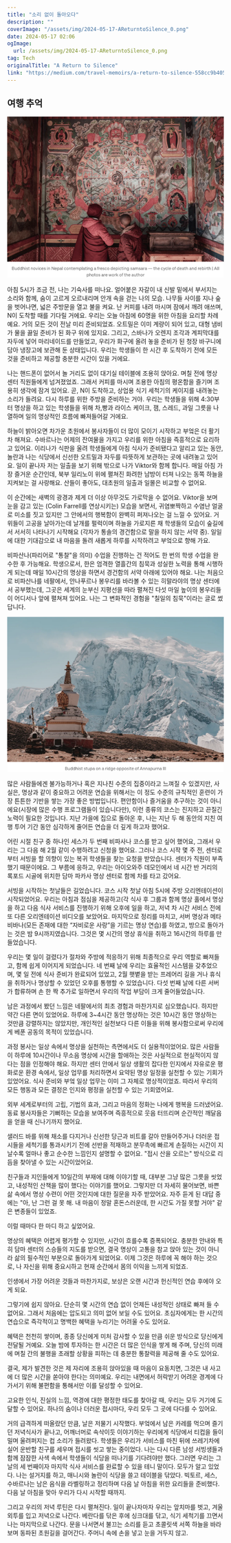 ```yaml
---
title: "소리 없이 돌아오다"
description: ""
coverImage: "/assets/img/2024-05-17-AReturntoSilence_0.png"
date: 2024-05-17 02:06
ogImage: 
  url: /assets/img/2024-05-17-AReturntoSilence_0.png
tag: Tech
originalTitle: "A Return to Silence"
link: "https://medium.com/travel-memoirs/a-return-to-silence-558cc9b40572"
---
```



## 여행 추억

![하루 여정](/assets/img/2024-05-17-AReturntoSilence_0.png)

아침 5시가 조금 전, 나는 기숙사를 떠나요. 얼어붙은 자갈이 내 신발 밑에서 부서지는 소리와 함께, 숨이 고르게 오르내리며 안개 속을 걷는 나의 모습. 나무들 사이를 지나 숲을 벗어나면, 넓은 주방문을 열고 불을 켜요. 난 커피를 내려 마시며 잠에서 깨려 애쓰며, N이 도착할 때를 기다릴 거에요. 우리는 오늘 아침에 60명을 위한 아침을 요리할 차례예요. 거의 모든 것이 전날 미리 준비되었죠. 오트밀은 이미 계량이 되어 있고, 대형 냄비가 물을 끓일 준비가 된 화구 위에 있지요. 그리고, 스바나가 오렌지 조각과 계피막대를 자두에 넣어 마리네이드를 만들었고, 우리가 화구에 올려 놓을 준비가 된 청장 바구니에 담아 냉장고에 보관해 둔 상태입니다. 우리는 학생들이 한 시간 후 도착하기 전에 모든 것을 준비하고 제공할 충분한 시간이 있을 거에요.

나는 핸드폰이 없어서 놀 거리도 없이 대기실 테이블에 조용히 앉아요. 며칠 전에 명상 센터 직원들에게 넘겨졌었죠. 그래서 커피를 마시며 조용한 아침의 평온함을 즐기며 조용히 생각에 잠겨 있어요. 곧, N이 도착하고, 상업용 식기 세척기의 케이지를 내려놓는 소리가 들려요. 다시 하루를 위한 주방을 준비하는 거야. 우리는 학생들을 위해 4:30부터 명상을 하고 있는 학생들을 위해 차,빵과 라이스 케이크, 잼, 스레드, 과일 그릇을 나열하며 일의 명상적인 흐름에 빠져들어갈 거에요.

<div class="content-ad"></div>

하늘이 밝아오면 차가운 초원에서 봉사자들이 더 많이 모이기 시작하고 부엌은 더 활기차 해져요. 수바르나는 어제의 잔여물을 가지고 우리를 위한 아침을 즉흥적으로 요리하고 있어요. 이리나가 식판을 울려 학생들에게 아침 식사가 준비됐다고 알리고 있는 동안, 놀란과 나는 식당에서 신선한 오트밀과 자두를 따뜻하게 보관하는 곳에 내려놓고 있어요. 일이 끝나자 저는 일출을 보기 위해 밖으로 나가 Viktor와 함께 합니다. 매일 아침 가장 즐거운 순간인데, 북부 일리노이 위에 펼쳐진 화려한 남방이 터져 나오는 동쪽 하늘을 지켜보는 걸 사랑해요. 산들이 좋아도, 대초원의 일출과 일몰은 비교할 수 없어요.

이 순간에는 새벽의 광경과 제게 더 이상 아무것도 가로막을 수 없어요. Viktor을 보며 눈을 감고 있는 (Colin Farrell를 연상시키는) 모습을 보면서, 귀염뽀짝하고 수염난 얼굴로 미소를 짓고 있지만 그 안에서의 행복함이 완벽히 퍼져나오는 걸 느낄 수 있어요. 거위들이 고공을 날아가는데 날개를 펄럭이며 하늘을 가로지른 채 학생들의 모습이 숲길에서 서서히 나타나기 시작해요 (각자가 통솔의 경건함으로 말을 하지 않는 서약 중). 일일에 대한 기대감으로 내 마음을 돌려 새롭게 하루를 시작하려고 부엌으로 향해 가요.

비파산나(파리어로 "통찰"을 의미) 수업을 진행하는 건 적어도 한 번의 학생 수업을 완수한 후 가능해요. 학생으로서, 한은 엄격한 열흘간의 침묵과 성실한 노력을 통해 시행하게 되는데 매일 10시간의 명상을 하면서 경건함의 서약 아래에 있어야 해요. 나는 처음으로 비파산나를 네팔에서, 안나푸르나 봉우리를 바라볼 수 있는 히말라야의 명상 센터에서 공부했는데, 그곳은 세계의 눈부신 지평선을 따라 펼쳐진 다섯 마일 높이의 봉우리들이 어디서나 앞에 펼쳐져 있어요. 나는 그 변화적인 경험을 "칠일의 침묵"이라는 글로 썼답니다.

![A Return to Silence](/assets/img/2024-05-17-AReturntoSilence_1.png)

<div class="content-ad"></div>

많은 사람들에겐 불가능하거나 혹은 지나친 수준의 집중이라고 느껴질 수 있겠지만, 사실은, 명상과 같이 중요하고 어려운 연습을 위해서는 이 정도 수준의 규칙적인 훈련이 가장 튼튼한 기반을 쌓는 가장 좋은 방법입니다. 편안함이나 즐거움을 추구하는 것이 아니에요(시장에 많은 수행 프로그램들이 있습니다만), 이런 종류의 코스는 진지하고 끈질긴 노력이 필요한 것입니다. 지난 가을에 집으로 돌아온 후, 나는 지난 두 해 동안의 지친 여행 투어 기간 동안 심각하게 줄어든 연습을 더 깊게 하고자 했어요.

어린 시절 친구 중 하나인 세스가 두 번째 비파사나 코스를 받고 싶어 했어요, 그래서 우리는 그 다음 해 2월 같이 수행하려고 신청을 했어요. 그러나 코스 시작 몇 주 전, 센터로부터 서빙을 할 의향이 있는 복귀 학생들을 찾는 요청을 받았습니다. 센터가 직원이 부족했기 때문이에요. 그 부름에 응하고, 우리는 아이오와주 데모인에서 네 시간 반 거리의 록포드 시골에 위치한 담마 파카사 명상 센터로 함께 차를 타고 갔어요.

서빙을 시작하는 첫날들은 길었습니다. 코스 시작 첫날 아침 5시에 주방 오리엔테이션이 시작되었어요. 우리는 아침과 점심을 제공하고(각 식사 후 그룹과 함께 명상 홀에서 명상을 하고 다음 식사 서비스를 진행하기 위해 오후에 일을 하고, 저녁 차 시간 서비스 전에 또 다른 오리엔테이션 비디오를 보았어요. 마지막으로 정리를 마치고, 서버 명상과 메타 비바나(모든 존재에 대한 “자비로운 사랑”을 기르는 명상 연습)를 하였고, 방으로 돌아가는 것은 밤 9시까지였습니다. 그것은 몇 시간의 명상 휴식을 취하고 16시간의 하루를 만들었습니다.

우리는 몇 일이 걸렸다가 절차와 주방에 적응하기 위해 최종적으로 우리 역할로 빠져들고, 함께 쉽게 이어지게 되었습니다. 네 번째 날에 우리는 효율적인 시스템을 갖추었으며, 몇 일 전에 식사 준비가 완료되어 있었고, 2월 햇볕을 받는 프레어리 길을 거나 휴식을 취하거나 명상할 수 있었던 오후를 통행할 수 있었습니다. 다섯 번째 날에 다른 서버가 합류하며 손 한 짝 추가로 일하면서 우리의 작업 부담이 크게 줄어들었습니다.

<div class="content-ad"></div>

남은 과정에서 봤던 느낌은 네팔에서의 최초 경험과 마찬가지로 심오했습니다. 하지만 약간 다른 면이 있었어요. 하루에 3~4시간 동안 명상하는 것은 10시간 동안 명상하는 것만큼 강렬하지는 않았지만, 개인적인 실천보다 다른 이들을 위해 봉사함으로써 우리에게 베푼 공동의 목적이 있었습니다.

과정 봉사는 일상 속에서 명상을 실천하는 측면에서도 더 실용적이었어요. 많은 사람들이 하루에 10시간이나 무소음 명상에 시간을 할애하는 것은 사실적으로 현실적이지 않다는 점을 인정해야 해요. 하지만 센터 안에서 일상 생활의 잡다한 인지에서 자유로운 평화로운 환경 속에서, 일상 업무를 처리하면서 요약된 명상 일정을 실천할 수 있는 기회가 있었어요. 식사 준비와 부엌 일상 업무는 이미 그 자체로 명상적이었죠. 따라서 우리의 모든 행동과 모든 결정은 인지와 평정을 실천할 수 있는 기회였어요.

외부 세계로부터의 고립, 기법의 효과, 그리고 마음의 정화는 나에게 행복을 드러냈어요. 동료 봉사자들은 기뻐하는 모습을 보여주며 즉흥적으로 웃음 터뜨리며 순간적인 깨달음을 얻을 때 신나기까지 했어요.

샐러드 바를 위해 채소를 다지거나 신선한 당근과 비트를 갈아 만들어주거나 더러운 접시들을 세척기를 통과시키기 전에 선반을 적재하고 분무촉에 빠르게 손질하는 시간이 지날수록 얼마나 좋고 순수한 느낌인지 설명할 수 없어요. "접시 산을 오르는" 방식으로 리듬을 찾아낼 수 있는 시간이었어요.

<div class="content-ad"></div>

친구들과 지인들에게 10일간의 부재에 대해 이야기할 때, 대부분 그냥 많은 그릇을 씻었고, 내성적인 산책을 많이 했다는 이야기를 했어요. 그렇지만 더 자세히 물어보면, 바쁜 삶 속에서 명상 수련이 어떤 것인지에 대한 질문을 자주 받았어요. 자주 듣게 된 대답 중에는 "아, 난 그런 걸 못 해. 내 마음이 정말 혼돈스러운데, 한 시간도 가질 못할 거야" 같은 변종들이 있었죠.

이럴 때마다 한 마디 하고 싶었어요.

명상의 혜택은 어렵게 평가할 수 있지만, 시간이 흐를수록 증폭되어요. 충분한 안내와 특히 담마 센터의 스승들의 지도를 받으면, 결국 명상이 고통을 참고 앉아 있는 것이 아니라 삶의 필수적인 부분으로 돌아가게 되었어요. 이제 그것은 하루에 꼭 해야 하는 것으로, 나 자신을 위해 중요시하고 현재 순간에서 몸의 이익을 느끼게 되었죠.

인생에서 가장 어려운 것들과 마찬가지로, 보상은 오랜 시간과 헌신적인 연습 후에야 오게 되요.

<div class="content-ad"></div>

그렇기에 쉽지 않아요. 단순히 몇 시간의 연습 없이 언제든 내성적인 상태로 빠져 들 수 없어요. 그래서 처음에는 압도되고 의미 없어 보일 수도 있어요. 초심자에게는 한 시간의 연습으로 즉각적이고 명백한 혜택을 누리기는 어려울 수도 있어요.

혜택은 천천히 쌓이며, 종종 당신에게 미처 감사할 수 있을 만큼 쉬운 방식으로 당신에게 전달될 거예요. 오늘 밤에 투자하는 한 시간은 더 많은 인식을 쌓게 해 주며, 당신의 미래에 며칠 간의 불행을 초래할 상황을 피하는 데 충분한 통찰력을 제공해 줄 수도 있어요.

결국, 제가 발견한 것은 제 자리에 조용히 앉아있을 때 마음이 요동치면, 그것은 내 사고에 더 많은 시간을 쏟아야 한다는 의미예요. 우리는 내면에서 허락받기 어려운 경계에 다가서기 위해 불편함을 통해서만 이를 달성할 수 있어요.

고요한 인식, 진실의 느낌, 역경에 대한 평정한 태도를 찾아갈 때, 우리는 모두 거기에 도달할 수 있어요. 하나의 숨이나 더러운 접시마다, 우리 모두 그 곳에 다다를 수 있어요.

<div class="content-ad"></div>

거의 급격하게 떠올랐던 만큼, 날은 저물기 시작했다. 부엌에서 남은 카레를 먹으며 즐기던 저녁식사가 끝나고, 어깨너머로 속삭이듯 이야기하는 우리에게 식당에서 티컵을 들이밀며 울려퍼지는 컵 소리가 들려왔다. 학생들은 우리가 서비스를 마친 뒤에 쓰레기차에 실어 운반할 친구를 세우며 접시를 씻고 쌓는 중이었다. 나는 다시 다른 남성 서빙생들과 함께 잠잠한 사색 속에서 학생들이 식당을 떠나기를 기다려야만 했다. 그러면 우리는 그날의 세 번째이자 마지막 식사 서비스를 완료할 수 있을 테니 말이다. 모두가 알고 있었다. 나는 설거지를 하고, 매니시와 놀란이 식당을 쓸고 테이블을 닦았다. 빅토르, 세스, 수바르나는 남은 음식을 라벨링하고 정리하며 다음 날 아침을 위한 요리들을 준비했다. 다음 날 아침을 맞아 우리가 다시 시작할 때까지.

그리고 우리의 저녁 루틴은 다시 펼쳐진다. 일이 끝나자마자 우리는 앞치마를 벗고, 겨울 외투를 입고 저녁으로 나간다. 베란다를 닦은 후에 싱크대를 닦고, 식기 세척기를 끄면서 나는 마지막으로 나간다. 문을 나서면서 불끄는 소리를 듣고 초콜릿색 서쪽 하늘을 바라보며 동파된 초원길을 걸어간다. 주머니 속에 손을 넣고 눈을 거두지 않고.